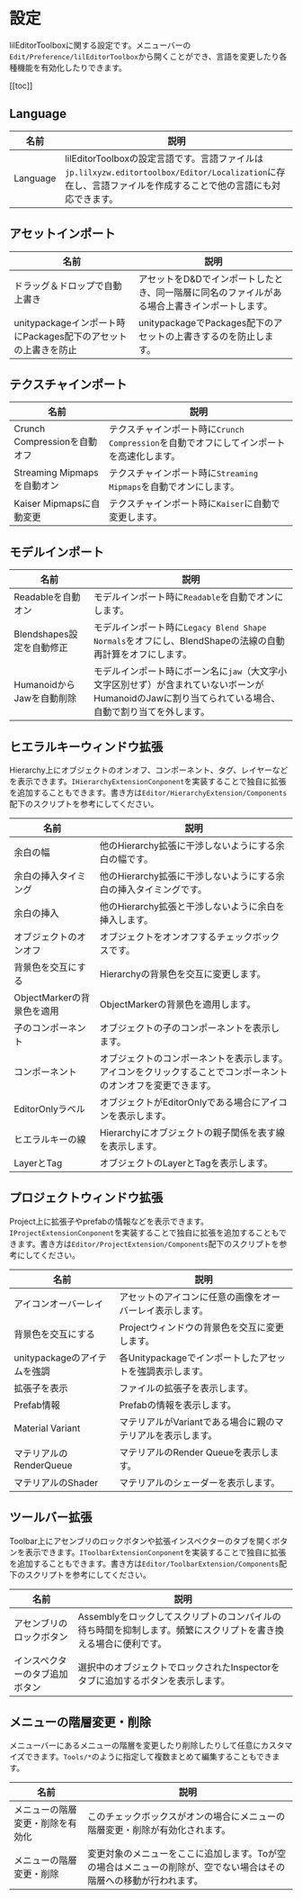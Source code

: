 ﻿# 設定

lilEditorToolboxに関する設定です。メニューバーの`Edit/Preference/lilEditorToolbox`から開くことができ、言語を変更したり各種機能を有効化したりできます。

[[toc]]

## Language

|名前|説明|
|-|-|
|Language|lilEditorToolboxの設定言語です。言語ファイルは`jp.lilxyzw.editortoolbox/Editor/Localization`に存在し、言語ファイルを作成することで他の言語にも対応できます。|

## アセットインポート

|名前|説明|
|-|-|
|ドラッグ＆ドロップで自動上書き|アセットをD&Dでインポートしたとき、同一階層に同名のファイルがある場合上書きインポートします。|
|unitypackageインポート時にPackages配下のアセットの上書きを防止|unitypackageでPackages配下のアセットの上書きするのを防止します。|

## テクスチャインポート

|名前|説明|
|-|-|
|Crunch Compressionを自動オフ|テクスチャインポート時に`Crunch Compression`を自動でオフにしてインポートを高速化します。|
|Streaming Mipmapsを自動オン|テクスチャインポート時に`Streaming Mipmaps`を自動でオンにします。|
|Kaiser Mipmapsに自動変更|テクスチャインポート時に`Kaiser`に自動で変更します。|

## モデルインポート

|名前|説明|
|-|-|
|Readableを自動オン|モデルインポート時に`Readable`を自動でオンにします。|
|Blendshapes設定を自動修正|モデルインポート時に`Legacy Blend Shape Normals`をオフにし、BlendShapeの法線の自動再計算をオフにします。|
|HumanoidからJawを自動削除|モデルインポート時にボーン名に`jaw`（大文字小文字区別せず）が含まれていないボーンがHumanoidのJawに割り当てられている場合、自動で割り当てを外します。|

## ヒエラルキーウィンドウ拡張

Hierarchy上にオブジェクトのオンオフ、コンポーネント、タグ、レイヤーなどを表示できます。`IHierarchyExtensionConponent`を実装することで独自に拡張を追加することもできます。書き方は`Editor/HierarchyExtension/Components`配下のスクリプトを参考にしてください。

|名前|説明|
|-|-|
|余白の幅|他のHierarchy拡張に干渉しないようにする余白の幅です。|
|余白の挿入タイミング|他のHierarchy拡張に干渉しないようにする余白の挿入タイミングです。|
|余白の挿入|他のHierarchy拡張と干渉しないように余白を挿入します。|
|オブジェクトのオンオフ|オブジェクトをオンオフするチェックボックスです。|
|背景色を交互にする|Hierarchyの背景色を交互に変更します。|
|ObjectMarkerの背景色を適用|ObjectMarkerの背景色を適用します。|
|子のコンポーネント|オブジェクトの子のコンポーネントを表示します。|
|コンポーネント|オブジェクトのコンポーネントを表示します。アイコンをクリックすることでコンポーネントのオンオフを変更できます。|
|EditorOnlyラベル|オブジェクトがEditorOnlyである場合にアイコンを表示します。|
|ヒエラルキーの線|Hierarchyにオブジェクトの親子関係を表す線を表示します。|
|LayerとTag|オブジェクトのLayerとTagを表示します。|

## プロジェクトウィンドウ拡張

Project上に拡張子やprefabの情報などを表示できます。`IProjectExtensionConponent`を実装することで独自に拡張を追加することもできます。書き方は`Editor/ProjectExtension/Components`配下のスクリプトを参考にしてください。

|名前|説明|
|-|-|
|アイコンオーバーレイ|アセットのアイコンに任意の画像をオーバーレイ表示します。|
|背景色を交互にする|Projectウィンドウの背景色を交互に変更します。|
|unitypackageのアイテムを強調|各Unitypackageでインポートしたアセットを強調表示します。|
|拡張子を表示|ファイルの拡張子を表示します。|
|Prefab情報|Prefabの情報を表示します。|
|Material Variant|マテリアルがVariantである場合に親のマテリアルを表示します。|
|マテリアルのRenderQueue|マテリアルのRender Queueを表示します。|
|マテリアルのShader|マテリアルのシェーダーを表示します。|

## ツールバー拡張

Toolbar上にアセンブリのロックボタンや拡張インスペクターのタブを開くボタンを表示できます。`IToolbarExtensionConponent`を実装することで独自に拡張を追加することもできます。書き方は`Editor/ToolbarExtension/Components`配下のスクリプトを参考にしてください。

|名前|説明|
|-|-|
|アセンブリのロックボタン|Assemblyをロックしてスクリプトのコンパイルの待ち時間を抑制します。頻繁にスクリプトを書き換える場合に便利です。|
|インスペクターのタブ追加ボタン|選択中のオブジェクトでロックされたInspectorをタブに追加するボタンを表示します。|

## メニューの階層変更・削除

メニューバーにあるメニューの階層を変更したり削除したりして任意にカスタマイズできます。`Tools/*`のように指定して複数まとめて編集することもできます。

|名前|説明|
|-|-|
|メニューの階層変更・削除を有効化|このチェックボックスがオンの場合にメニューの階層変更・削除が有効化されます。|
|メニューの階層変更・削除|変更対象のメニューをここに追加します。Toが空の場合はメニューの削除が、空でない場合はその階層への移動が行われます。|

